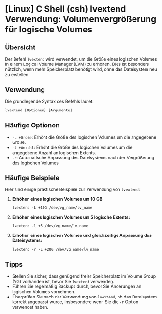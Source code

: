 # [Linux] C Shell (csh) lvextend Verwendung: Volumenvergrößerung für logische Volumes

## Übersicht
Der Befehl `lvextend` wird verwendet, um die Größe eines logischen Volumes in einem Logical Volume Manager (LVM) zu erhöhen. Dies ist besonders nützlich, wenn mehr Speicherplatz benötigt wird, ohne das Dateisystem neu zu erstellen.

## Verwendung
Die grundlegende Syntax des Befehls lautet:

```csh
lvextend [Optionen] [Argumente]
```

## Häufige Optionen
- `-L +Größe`: Erhöht die Größe des logischen Volumes um die angegebene Größe.
- `-l +Anzahl`: Erhöht die Größe des logischen Volumes um die angegebene Anzahl an logischen Extents.
- `-r`: Automatische Anpassung des Dateisystems nach der Vergrößerung des logischen Volumes.

## Häufige Beispiele
Hier sind einige praktische Beispiele zur Verwendung von `lvextend`:

1. **Erhöhen eines logischen Volumes um 10 GB:**
   ```csh
   lvextend -L +10G /dev/vg_name/lv_name
   ```

2. **Erhöhen eines logischen Volumes um 5 logische Extents:**
   ```csh
   lvextend -l +5 /dev/vg_name/lv_name
   ```

3. **Erhöhen eines logischen Volumes und gleichzeitige Anpassung des Dateisystems:**
   ```csh
   lvextend -r -L +20G /dev/vg_name/lv_name
   ```

## Tipps
- Stellen Sie sicher, dass genügend freier Speicherplatz im Volume Group (VG) vorhanden ist, bevor Sie `lvextend` verwenden.
- Führen Sie regelmäßig Backups durch, bevor Sie Änderungen an logischen Volumes vornehmen.
- Überprüfen Sie nach der Verwendung von `lvextend`, ob das Dateisystem korrekt angepasst wurde, insbesondere wenn Sie die `-r` Option verwendet haben.